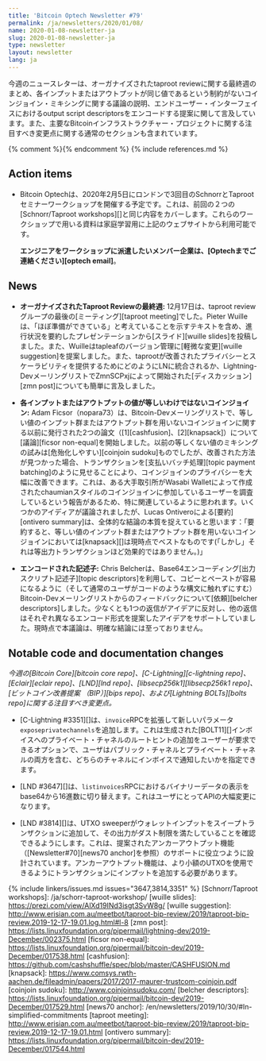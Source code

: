 ```yaml
---
title: 'Bitcoin Optech Newsletter #79'
permalink: /ja/newsletters/2020/01/08/
name: 2020-01-08-newsletter-ja
slug: 2020-01-08-newsletter-ja
type: newsletter
layout: newsletter
lang: ja
---
```

今週のニュースレターは、オーガナイズされたtaproot reviewに関する最終週のまとめ、各インプットまたはアウトプットが同じ値であるという制約がないコインジョイン・ミキシングに関する議論の説明、エンドユーザー・インターフェイスにおけるoutput script descriptorsをエンコードする提案に関して言及しています。また、主要なBitcoinインフラストラクチャー・プロジェクトに関する注目すべき変更点に関する通常のセクションも含まれています。

{% comment %}<!-- include references.md below the fold but above any Jekyll/Liquid variables-->{% endcomment %}
{% include references.md %}

## Action items

- Bitcoin Optechは、2020年2月5日にロンドンで3回目のSchnorrとTaprootセミナーワークショップを開催する予定です。これは、前回の２つの[Schnorr/Taproot workshops][]と同じ内容をカバーします。これらのワークショップで用いる資料は家庭学習用に上記のウェブサイトから利用可能です。

  **エンジニアをワークショップに派遣したいメンバー企業は、[Optechまでご連絡ください][optech email]**。

## News

- **オーガナイズされたTaproot Reviewの最終週:** 12月17日は、taproot reviewグループの最後の[ミーティング][taproot meeting]でした。Pieter Wuilleは、「ほぼ準備ができている」と考えていることを示すテキストを含め、進行状況を要約したプレゼンテーションから[スライド][wuille slides]を投稿しました。また、Wuilleはtapleafのバージョン管理に[軽微な変更][wuille suggestion]を提案しました。また、taprootが改善されたプライバシーとスケーラビリティを提供するためにどのようにLNに統合されるか、Lightning-DevメーリングリストでZmnSCPxjによって開始された[ディスカッション][zmn post]についても簡単に言及しました。

- **<!--coinjoins-without-equal-value-inputs-or-outputs-->各インプットまたはアウトプットの値が等しいわけではないコインジョイン:** Adam Ficsor（nopara73）は、Bitcoin-Devメーリングリストで、等しい値のインプット群またはアウトプット群を用いないコインジョインに関する以前に発行された2つの論文（[1][cashfusion]、[2][knapsack]）について[議論][ficsor non-equal]を開始しました。以前の等しくない値のミキシングの試みは[危殆化しやすい][coinjoin sudoku]ものでしたが、改善された方法が見つかった場合、トランザクションを[支払いバッチ処理][topic payment batching]のように見せることにより、コインジョインのプライバシーを大幅に改善できます。これは、ある大手取引所がWasabi Walletによって作成されたchaumianスタイルのコインジョインに参加しているユーザーを調査しているという報告があるため、特に関連しているように思われます。いくつかのアイディアが議論されましたが、Lucas Ontiveroによる[要約][ontivero summary]は、全体的な結論の本質を捉えていると思います：「要約すると、等しい値のインプット群またはアウトプット群を用いないコインジョインにおいては[knapsack][]は現時点でベストなものです(「しかし」それは等出力トランザクションほど効果的ではありません。)」

- **<!--encoded-descriptors-->エンコードされた記述子:** Chris Belcherは、Base64エンコーディング[出力スクリプト記述子][topic descriptors]を利用して、コピーとペーストが容易になるように（そして通常のユーザがコードのような構文に触れずにすむ）Bitcoin-Devメーリングリストからのフィードバックについて[依頼][belcher descriptors]しました。少なくとも1つの返信がアイデアに反対し、他の返信はそれぞれ異なるエンコード形式を提案したアイデアをサポートしていました。現時点で本議論は、明確な結論には至っておりません。

## Notable code and documentation changes

*今週の[Bitcoin Core][bitcoin core repo]、[C-Lightning][c-lightning repo]、[Eclair][eclair repo]、[LND][lnd repo]、[libsecp256k1][libsecp256k1 repo]、[ビットコイン改善提案
（BIP）][bips repo]、および[Lightning BOLTs][bolts repo]に関する注目すべき変更点。*

- [C-Lightning #3351][]は、`invoice`RPCを拡張して新しいパラメータ`exposeprivatechannels`を追加します。これは生成された[BOLT11][]インボイスへのプライベート・チャネルのルートヒントの追加をユーザーが要求できるオプションで、ユーザはパブリック・チャネルとプライベート・チャネルの両方を含む、どちらのチャネルにインボイスで通知したいかを指定できます。

- [LND #3647][]は、`listinvoices`RPCにおけるバイナリーデータの表示をbase64から16進数に切り替えます。これはユーザにとってAPIの大幅変更になります。

- [LND #3814][]は、UTXO sweeperがウォレットインプットをスイープトランザクションに追加して、その出力がダスト制限を満たしていることを確認できるようにします。これは、提案されたアンカーアウトプット機能（[Newsletter#70][news70 anchor]を参照）のサポートに役立つように設計されています。アンカーアウトプット機能は、より小額のUTXOを使用できるようにトランザクションにインプットを追加する必要があります。

{% include linkers/issues.md issues="3647,3814,3351" %}
[Schnorr/Taproot workshops]: /ja/schorr-taproot-workshop/
[wuille slides]: https://prezi.com/view/AlXd19INd3isgt3SvW8g/
[wuille suggestion]: http://www.erisian.com.au/meetbot/taproot-bip-review/2019/taproot-bip-review.2019-12-17-19.01.log.html#l-8
[zmn post]: https://lists.linuxfoundation.org/pipermail/lightning-dev/2019-December/002375.html
[ficsor non-equal]: https://lists.linuxfoundation.org/pipermail/bitcoin-dev/2019-December/017538.html
[cashfusion]: https://github.com/cashshuffle/spec/blob/master/CASHFUSION.md
[knapsack]: https://www.comsys.rwth-aachen.de/fileadmin/papers/2017/2017-maurer-trustcom-coinjoin.pdf
[coinjoin sudoku]: http://www.coinjoinsudoku.com/
[belcher descriptors]: https://lists.linuxfoundation.org/pipermail/bitcoin-dev/2019-December/017529.html
[news70 anchor]: /en/newsletters/2019/10/30/#ln-simplified-commitments
[taproot meeting]: http://www.erisian.com.au/meetbot/taproot-bip-review/2019/taproot-bip-review.2019-12-17-19.01.html
[ontivero summary]: https://lists.linuxfoundation.org/pipermail/bitcoin-dev/2019-December/017544.html

